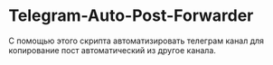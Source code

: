 # Telegram-Auto-Post-Forwarder
С помощью этого скрипта автоматизировать телеграм канал для копирование пост автоматический из другое канала.
